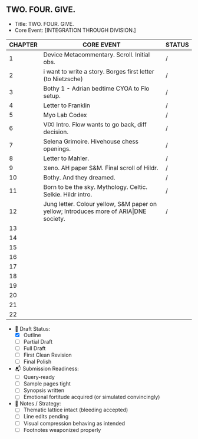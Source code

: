 ## TWO. FOUR. GIVE.
- Title: TWO. FOUR. GIVE.
- Core Event: [INTEGRATION THROUGH DIVISION.]

| CHAPTER | CORE EVENT                                                                             | STATUS |
| ------- | -------------------------------------------------------------------------------------- | ------ |
| 1       | Device Metacommentary. Scroll. Initial obs.                                            | /      |
| 2       | i want to write a story. Borges first letter (to Nietzsche)                            | /      |
| 3       | Bothy 1 - Adrian bedtime CYOA to Flo setup.                                            | /      |
| 4       | Letter to Franklin                                                                     | /      |
| 5       | Myo Lab Codex                                                                          | /      |
| 6       | VIXI Intro. Flow wants to go back, diff decision.                                      | /      |
| 7       | Selena Grimoire. Hivehouse chess openings.                                             | /      |
| 8       | Letter to Mahler.                                                                      | /      |
| 9       | ⧖eno. AH paper S&M. Final scroll of Hildr.                                             | /      |
| 10      | Bothy. And they dreamed.                                                               | /      |
| 11      | Born to be the sky. Mythology. Celtic. Selkie. Hildr intro.                            | /      |
| 12      | Jung letter. Colour yellow, S&M paper on yellow; Introduces more of ARIA\|DNE society. | /      |
| 13      |                                                                                        |        |
| 14      |                                                                                        |        |
| 15      |                                                                                        |        |
| 16      |                                                                                        |        |
| 17      |                                                                                        |        |
| 18      |                                                                                        |        |
| 19      |                                                                                        |        |
| 20      |                                                                                        |        |
| 21      |                                                                                        |        |
| 22      |                                                                                        |        |







- 🔄 Draft Status:
  - [x] Outline
  - [ ] Partial Draft
  - [ ] Full Draft
  - [ ] First Clean Revision
  - [ ] Final Polish
- 📬 Submission Readiness:
  - [ ] Query-ready
  - [ ] Sample pages tight
  - [ ] Synopsis written
  - [ ] Emotional fortitude acquired (or simulated convincingly)
- 🧠 Notes / Strategy:
  - [ ] Thematic lattice intact (bleeding accepted)
  - [ ] Line edits pending
  - [ ] Visual compression behaving as intended
  - [ ] Footnotes weaponized properly